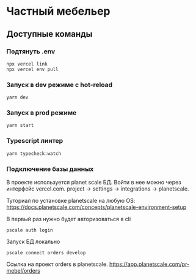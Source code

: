 # Частный мебельер

## Доступные команды

### Подтянуть .env

```
npx vercel link
npx vercel env pull
```

### Запуск в dev режиме с hot-reload

```
yarn dev
```

### Запуск в prod режиме

```
yarn start
```

### Typescript линтер

```
yarn typecheck:watch
```

### Подключение базы данных

В проекте используется planet scale БД. Войти в нее можно через интерфейс vercel.com.
project -> settings -> integrations -> planetscale.

Туториал по установке planetscale на любую OS: https://docs.planetscale.com/concepts/planetscale-environment-setup

В первый раз нужно будет авторизоваться в cli

```
pscale auth login
```

Запуск БД локально

```
pscale connect orders develop
```

Ссылка на проект orders в planetscale.
https://app.planetscale.com/pr-mebel/orders
